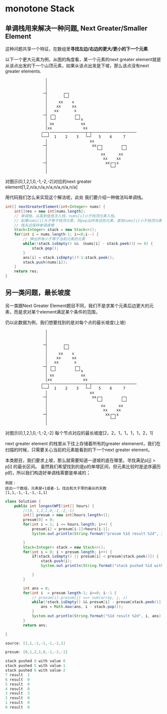 # monotone Stack
## 单调栈用来解决一种问题, Next Greater/Smaller Element

这种问题共享一个特征，在数组里**寻找左边/右边的更大/更小的下一个元素**.

以下一个更大元素为例，从图的角度看，某一个元素的next greater element就是从该点出发的下一个山顶元素，如果从该点出发是下坡，那么该点没有next greater elements.

```
                  │
                  │
                  │
                 ─┤       ┌─┐
                  │       └─┘
                  │     xx    x
                  │    xx     xx
                  │   xx       x
                 ─┤ ┌─┐        ┌─┐
                  │ └─┘        └─┘x
                  │ xx            xx
                  │xx              xx
                ┌──┐────────────────┬─┬────────────────────
                └──┘  1    2    3   └─┘   5    6     7
                  │                   xx
                 ─┤                    xx┌─┐        ┌─┐
                  │                      └─┘        └─┘
                  │                        xx      xx
                  │                         xx    xx
                 ─┤                          xx┌─┐x
                  │                            └─┘
                  │

```

对图示[0,1,2,1,0,-1,-2,-2]对应的next greater element[1,2,n/a,n/a,n/a,n/a,n/a,n/a]

用代码我们怎么来实现这个解法呢，此处 我们要介绍一种做法叫单调栈。

```java
int[] nextGreaterElement(int<Integer> nums) {
    int[]res = new int[nums.length];
    // 单调栈，从高到低依次入栈，nums[i]小于栈顶元素入栈。
    // 如果nums[i]大于等于栈顶元素，则pop出所有这些元素，直到nums[i]小于栈顶元素，那么nums[i]入栈。
    // 栈永远保持单调递增
    Stack<Integer> stack = new Stack<>();
    for(int i = nums.length-1; i>=0;i--) {
        // 弹出所有小于等于当前元素的元素
        while(!stack.isEmpty() && （nums[i] - stack.peek()）>= 0) {
            stack.pop();
        }
        ans[i] = stack.isEmpty()?-1:stack.peek();
        stack.push(nums[i]); 
    }
    return res;
}
```


## 另一类问题，最长坡度
另一类跟Next Greater Element题目不同，我们不是求某个元素后边更大的元素，而是求对某个element满足某个条件的范围，

仍以此数据为例，我们想要找到的是对每个点的最长坡度(上坡)

```
                  │
                  │
                  │
                 ─┤       ┌─┐
                  │       └─┘
                  │     xx    x
                  │    xx     xx
                  │   xx       x
                 ─┤ ┌─┐        ┌─┐
                  │ └─┘        └─┘x
                  │ xx            xx
                  │xx              xx
                ┌──┐────────────────┬─┬────────────────────
                └──┘  1    2    3   └─┘   5    6     7
                  │                   xx
                 ─┤                    xx┌─┐        ┌─┐
                  │                      └─┘        └─┘
                  │                        xx      xx
                  │                         xx    xx
                 ─┤                          xx┌─┐x
                  │                            └─┘
                  │

```
对图示[0,1,2,1,0,-1,-2,-2] 每个节点对应的最长坡度[2，2，1，1，1，1，2，1]

next greater element 的栈里从下往上存储着所有的greater elemenent，我们在扫描的时候，只需要关心当前的元素能看到的下一个next greater element。

本类题目，我们要求上坡，那么就需要知道一道坡的底在哪里。寻找满足p[j] > p[i] 的最长区间。 虽然我们希望找到的是p的单增区间，但元素比较时是逆序遍历p的，所以我们构造好单调栈需要是单减的；
```
例题：
给出一个数组，元素是+1或者-1。找出和大于零的最长的天数
[1,1,-1,-1,-1,-1,1]

```

```java
class Solution {
    public int longestWPI(int[] hours) {
        //[0, 1,2,1,0,-1,-2,-1]
        int[] presum = new int[hours.length+1];
        presum[0] = 0;
        for(int i = 1; i <= hours.length; i++) {
            presum[i] = presum[i-1]+hours[i-1];
            System.out.println(String.format("presum %1d result %2d", i, presum[i]));

        }
        Stack<Integer> stack = new Stack<>();
        for(int i = 0; i < presum.length; i++) {
            if(stack.isEmpty() || presum[i] < presum[stack.peek()]) {
                stack.push(i);
                System.out.println(String.format("stack pushed %1d with value%2d", i, presum[i]));

            }
        }

        int ans = 0;
        for(int i  = presum.length-1; i>=0; i--) {
            // presum[i]-presum[j] ==> sum(array, j, i)
            while(!stack.isEmpty() && presum[i] - presum[stack.peek()] > 0]) {
                ans = Math.max(ans, i - stack.pop());
            }
            System.out.println(String.format("%1d result %2d", i, ans);
        }
        return ans;

}

source: [1,1,-1,-1,-1,-1,1]

presum: [0,1,2,1,0,-1,-2,-1]

stack pushed 0 with value 0
stack pushed 5 with value-1
stack pushed 6 with value-2
7 result  1
6 result  0
5 result  0
4 result  0
3 result  3
2 result  0
1 result  0
0 result  0

```



